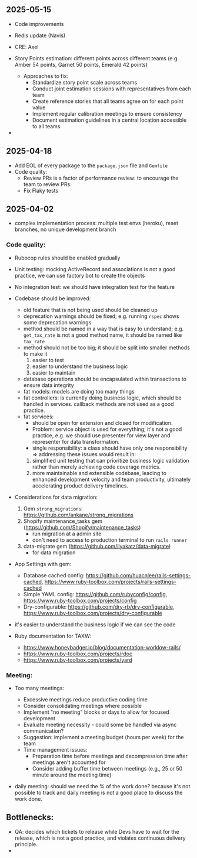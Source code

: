 ## 2025-05-15
- Code improvements
- Redis update (Navis)
- CRE: Axel

- Story Points estimation: different points across different teams (e.g. Amber 54 points, Garnet 50 points, Emerald 42 points)
  - Approaches to fix:
    - Standardize story point scale across teams
    - Conduct joint estimation sessions with representatives from each team
    - Create reference stories that all teams agree on for each point value
    - Implement regular calibration meetings to ensure consistency
    - Document estimation guidelines in a central location accessible to all teams
- 

## 2025-04-18
- Add EOL of every package to the `package.json` file and `Gemfile`
- Code quality:
    - Review PRs is a factor of performance review: to encourage the team to review PRs
    - Fix Flaky tests

## 2025-04-02
- complex implementation process: multiple test envs (heroku), reset branches, no unique development branch

### Code quality:
- Rubocop rules should be enabled gradually
- Unit testing: mocking ActiveRecord and associations is not a good practice, we can use factory bot to create the objects
- No integration test: we should have integration test for the feature
- Codebase should be improved:
    + old feature that is not being used should be cleaned up
    + deprecation warnings should be fixed; e.g. running `rspec` shows some deprecation warnings
    + method should be named in a way that is easy to understand; e.g. `get_tax_rate` is not a good method name, it should be named like `tax_rate`
    + method should not be too big; it should be split into smaller methods to make it 
        1. easier to test
        2. easier to understand the business logic
        3. easier to maintain
    + database operations should be encapsulated within transactions to ensure data integrity
    + fat models: models are doing too many things
    + fat controllers: is currently doing business logic, which should be handled in services. callback methods are not used as a good practice.
    + fat services: 
        - should be open for extension and closed for modification.
        - Problem: service object is used for everything; it's not a good practice, e.g. we should use presenter for view layer and representer for data transformation. 
        - single responsibility: a class should have only one responsibility
    => addressing these issues would result in:
        1. simplified unit testing that can prioritize business logic validation rather than merely achieving code coverage metrics.
        2. more maintainable and extensible codebase, leading to enhanced development velocity and team productivity, ultimately accelerating product delivery timelines.
    
- Considerations for data migration: 
    1. Gem `strong_migrations`: https://github.com/ankane/strong_migrations
    2. Shopify maintenance_tasks gem (https://github.com/Shopify/maintenance_tasks)
        - run migration at a admin site
        - don't need to access to production terminal to run `rails runner`
    3. data-migrate gem (https://github.com/ilyakatz/data-migrate)
        - for data migration

- App Settings with gem:
    - Database cached config: https://github.com/huacnlee/rails-settings-cached, https://www.ruby-toolbox.com/projects/rails-settings-cached
    - Simple YAML config: https://github.com/rubyconfig/config, https://www.ruby-toolbox.com/projects/config
    - Dry-configurable: https://github.com/dry-rb/dry-configurable, https://www.ruby-toolbox.com/projects/dry-configurable

- it's easier to understand the business logic if we can see the code

- Ruby documentation for TAXW:
    - https://www.honeybadger.io/blog/documentation-worklow-rails/
    - https://www.ruby-toolbox.com/projects/rdoc
    - https://www.ruby-toolbox.com/projects/yard

### Meeting:
- Too many meetings:
  - Excessive meetings reduce productive coding time
  - Consider consolidating meetings where possible
  - Implement "no meeting" blocks or days to allow for focused development
  - Evaluate meeting necessity - could some be handled via async communication?
  - Suggestion: implement a meeting budget (hours per week) for the team
  - Time management issues:
    - Preparation time before meetings and decompression time after meetings aren't accounted for
    - Consider adding buffer time between meetings (e.g., 25 or 50 minute around the meeting time)
    
- daily meeting: should we need the % of the work done? because it's not possible to track and daily meeting is not a good place to discuss the work done.

## Bottlenecks:
- QA: decides which tickets to release while Devs have to wait for the release, which is not a good practice, and violates continuous delivery principle.
- 